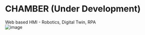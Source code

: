 # CHAMBER (Under Development)
 Web based HMI - Robotics, Digital Twin, RPA  
![image](https://user-images.githubusercontent.com/32586986/214670175-ba50fa9c-f618-44c4-a36d-5414bbc1fe3e.png)
